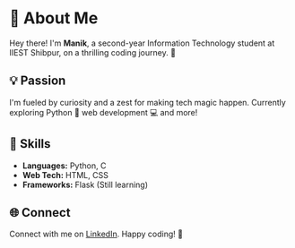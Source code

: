 # 👋 About Me

Hey there! I'm **Manik**, a second-year Information Technology student at IIEST Shibpur, on a thrilling coding journey. 🚀

## 💡 Passion

I'm fueled by curiosity and a zest for making tech magic happen. Currently exploring Python 🐍 web development 💻 and more!

## 🔧 Skills

- **Languages:** Python, C
- **Web Tech:** HTML, CSS
- **Frameworks:** Flask (Still learning)

## 🌐 Connect

Connect with me on [LinkedIn]([your_linkedin](https://www.linkedin.com/in/maniksheoran/)). Happy coding! 🚀
